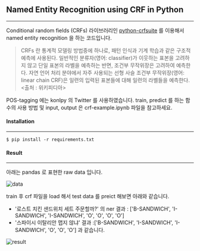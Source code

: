 ## Named Entity Recognition using CRF in Python
---
Conditional random fields (CRFs) 라이브러리인 [python-crfsuite](http://python-crfsuite.readthedocs.io/en/latest/index.html) 를 이용해서 named entity recognition 을 하는 코드입니다.


> CRFs 란 통계적 모델링 방법중에 하나로, 패턴 인식과 기계 학습과 같은 구조적 예측에 사용된다. 일반적인 분류자(영어: classifier)가 이웃하는 표본을 고려하지 않고 단일 표본의 라벨을 예측하는 반면, 조건부 무작위장은 고려하여 예측한다. 자연 언어 처리 분야에서 자주 사용되는 선형 사슬 조건부 무작위장(영어: linear chain CRF)은 일련의 입력된 표본들에 대해 일련의 라벨들을 예측한다.
<출처 : 위키피디아>


POS-tagging 에는 konlpy 의 Twitter 를 사용하였습니다.
train, predict 를 하는 함수의 사용 방법 및 input, output 은 crf-example.ipynb 파일을 참고하세요.



#### Installation
---
`$ pip install -r requirements.txt`



#### Result
---
아래는 pandas 로 표현한 raw data 입니다.

![data](https://i.imgur.com/H7mToDE.png)


train 후 crf 파일을 load 해서 test data 를 preict 해보면 아래와 같습니다.

- '로스트 치킨 샌드위치 세트 주문할까?' 의 ner 결과 : ['B-SANDWICH', 'I-SANDWICH', 'I-SANDWICH', 'O', 'O', 'O', 'O']
- '스파이시 이탈리안 맵지 않냐' 결과 :['B-SANDWICH', 'I-SANDWICH', 'I-SANDWICH', 'O', 'O', 'O'] 과 같습니다.

![result](https://i.imgur.com/X3ObXad.png)
